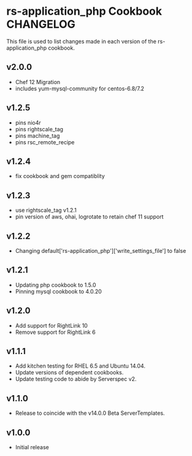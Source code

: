 rs-application_php Cookbook CHANGELOG
==========================

This file is used to list changes made in each version of the rs-application_php cookbook.

v2.0.0
------
- Chef 12 Migration
- includes yum-mysql-community for centos-6.8/7.2

v1.2.5
------
- pins nio4r
- pins rightscale_tag
- pins machine_tag
- pins rsc_remote_recipe

v1.2.4
------
- fix cookbook and gem compatiblity

v1.2.3
------
- use rightscale_tag v1.2.1
- pin version of aws, ohai, logrotate to retain chef 11 support

v1.2.2
------
- Changing default['rs-application_php']['write_settings_file'] to false

v1.2.1
------
- Updating php cookbook to 1.5.0
- Pinning mysql cookbook to 4.0.20

v1.2.0
------
- Add support for RightLink 10
- Remove support for RightLink 6

v1.1.1
------
- Add kitchen testing for RHEL 6.5 and Ubuntu 14.04.
- Update versions of dependent cookbooks.
- Update testing code to abide by Serverspec v2.

v1.1.0
------

- Release to coincide with the v14.0.0 Beta ServerTemplates.

v1.0.0
------

- Initial release
